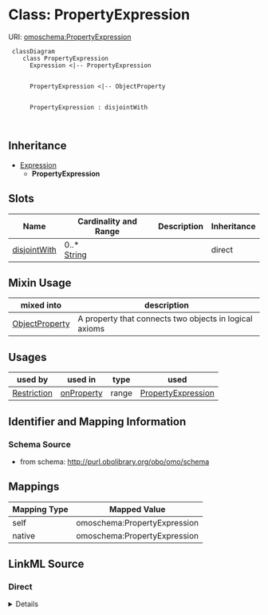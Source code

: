 # Class: PropertyExpression



URI: [omoschema:PropertyExpression](http://purl.obolibrary.org/obo/omo/schema/PropertyExpression)




```{mermaid}
 classDiagram
    class PropertyExpression
      Expression <|-- PropertyExpression
      

      PropertyExpression <|-- ObjectProperty
      
      
      PropertyExpression : disjointWith
        
      
```





## Inheritance
* [Expression](Expression.md)
    * **PropertyExpression**



## Slots

| Name | Cardinality and Range | Description | Inheritance |
| ---  | --- | --- | --- |
| [disjointWith](disjointWith.md) | 0..* <br/> [String](String.md) |  | direct |



## Mixin Usage

| mixed into | description |
| --- | --- |
| [ObjectProperty](ObjectProperty.md) | A property that connects two objects in logical axioms |




## Usages

| used by | used in | type | used |
| ---  | --- | --- | --- |
| [Restriction](Restriction.md) | [onProperty](onProperty.md) | range | [PropertyExpression](PropertyExpression.md) |






## Identifier and Mapping Information







### Schema Source


* from schema: http://purl.obolibrary.org/obo/omo/schema





## Mappings

| Mapping Type | Mapped Value |
| ---  | ---  |
| self | omoschema:PropertyExpression |
| native | omoschema:PropertyExpression |





## LinkML Source

<!-- TODO: investigate https://stackoverflow.com/questions/37606292/how-to-create-tabbed-code-blocks-in-mkdocs-or-sphinx -->

### Direct

<details>
```yaml
name: PropertyExpression
from_schema: http://purl.obolibrary.org/obo/omo/schema
is_a: Expression
mixin: true
slots:
- disjointWith

```
</details>

### Induced

<details>
```yaml
name: PropertyExpression
from_schema: http://purl.obolibrary.org/obo/omo/schema
is_a: Expression
mixin: true
attributes:
  disjointWith:
    name: disjointWith
    todos:
    - restrict range
    from_schema: http://purl.obolibrary.org/obo/omo/schema
    rank: 1000
    is_a: logical_predicate
    slot_uri: owl:disjointWith
    multivalued: true
    alias: disjointWith
    owner: PropertyExpression
    domain_of:
    - ClassExpression
    - PropertyExpression
    range: string

```
</details>